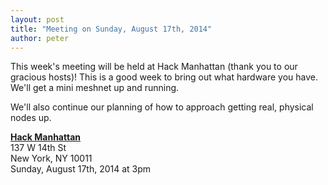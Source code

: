```yaml
---
layout: post
title: "Meeting on Sunday, August 17th, 2014"
author: peter
---
```


This week's meeting will be held at Hack Manhattan (thank you to our gracious hosts)!
This is a good week to bring out what hardware you have. We'll get a mini meshnet up
and running.

We'll also continue our planning of how to approach getting real, physical nodes up.

__[Hack Manhattan](https://www.google.com/maps/place/Hack+Manhattan/@40.738271,-73.998402,17z/data=!3m1!4b1!4m2!3m1!1s0x0:0xd75f51086ead2d98)__<br>
137 W 14th St<br>
New York, NY 10011<br>
Sunday, August 17th, 2014 at 3pm
